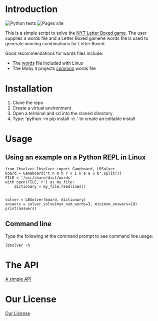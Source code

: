 # Introduction
![Python tests](https://github.com/packdl/letter-boxed-solver/actions/workflows/python-package.yml/badge.svg) ![Pages site](https://github.com/packdl/letter-boxed-solver/actions/workflows/sphinx.yml/badge.svg)

This is a simple script to solve the [NYT Letter Boxed game](https://www.nytimes.com/puzzles/letter-boxed). The user supplies a words file and a Letter Boxed gamehe words file is used to generate winning combinations for Letter Boxed. 

Good recommendations for words files include:
- The [words](https://en.wikipedia.org/wiki/Words_(Unix)) file included with Linux
- The Moby II projects [common](https://www.gutenberg.org/files/3201/files/COMMON.TXT) words file

# Installation
1. Clone the repo
2. Create a virtual environment
3. Open a terminal and cd into the cloned directory 
4. Type: 'python -m pip install -e .' to create an editable install

# Usage
## Using an example on a Python REPL in Linux
```
from lbsolver.lbsolver import Gameboard, LBSolver
board = Gameboard("t n m h r v i k e a u b".split())
FILE = '/usr/share/dict/words'
with open(FILE,'r') as my_file:
    dictionary = my_file.readlines()


solver = LBSolver(board, dictionary)
answers = solver.solve(max_num_words=3, minimum_answers=10)
print(answers)
```
## Command line
Type the following at the command prompt to see command line usage:
```
lbsolver -h
```
# The API
[A simple API](https://packdl.github.io/letter-boxed-solver)
# Our License
[Our License](https://choosealicense.com/licenses/mit/)

